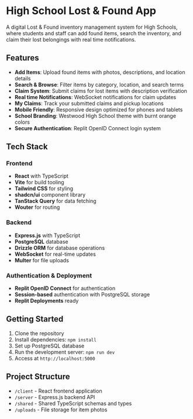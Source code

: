 # High School Lost & Found App

A digital Lost & Found inventory management system for High Schools, where students and staff can add found items, search the inventory, and claim their lost belongings with real time notifications.

## Features

- **Add Items**: Upload found items with photos, descriptions, and location details
- **Search & Browse**: Filter items by category, location, and search terms
- **Claim System**: Submit claims for lost items with description verification
- **Real time Notifications**: WebSocket notifications for claim updates
- **My Claims**: Track your submitted claims and pickup locations
- **Mobile Friendly**: Responsive design optimized for phones and tablets
- **School Branding**: Westwood High School theme with burnt orange colors
- **Secure Authentication**: Replit OpenID Connect login system

## Tech Stack

### Frontend
- **React** with TypeScript
- **Vite** for build tooling
- **Tailwind CSS** for styling
- **shadcn/ui** component library
- **TanStack Query** for data fetching
- **Wouter** for routing

### Backend
- **Express.js** with TypeScript
- **PostgreSQL** database
- **Drizzle ORM** for database operations
- **WebSocket** for real-time updates
- **Multer** for file uploads

### Authentication & Deployment
- **Replit OpenID Connect** for authentication
- **Session-based** authentication with PostgreSQL storage
- **Replit Deployments** ready

## Getting Started

1. Clone the repository
2. Install dependencies: `npm install`
3. Set up PostgreSQL database
4. Run the development server: `npm run dev`
5. Access at `http://localhost:5000`

## Project Structure

- `/client` - React frontend application
- `/server` - Express.js backend API
- `/shared` - Shared TypeScript schemas and types
- `/uploads` - File storage for item photos
